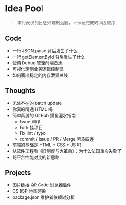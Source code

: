 # Idea Pool
> 本列表仅列出感兴趣的选题，不保证完成时间及顺序

## Code
* 一行 JSON.parse 背后发生了什么
* 一行 getElementById 背后发生了什么
* 使用 Debug 管理前端日志
* 可视化定制业务逻辑控制流
* 如何画出稳定的内存泄漏曲线

## Thoughts
* 无处不在的 batch update
* 你真的精通 HTML 吗
* 简单真诚的 GitHub 摸鱼灌水指南
  * Issue 刷绿
  * Fork 挂项目
  * Fix lint / typo
  * commit / Issue / PR / Merge 素质四连
* 前端的基础是 HTML + CSS + JS 吗
* 从软件工程看《旧制度与大革命》：为什么法国重构失败了
* 跨平台性能对比的新思路


## Projects
* 图片链接 QR Code 浏览器插件
* CS BSP 地图渲染
* package.json 维护者依赖树分析

<!-- Happy New Year! -->
<!-- Happy Birthday! -->
